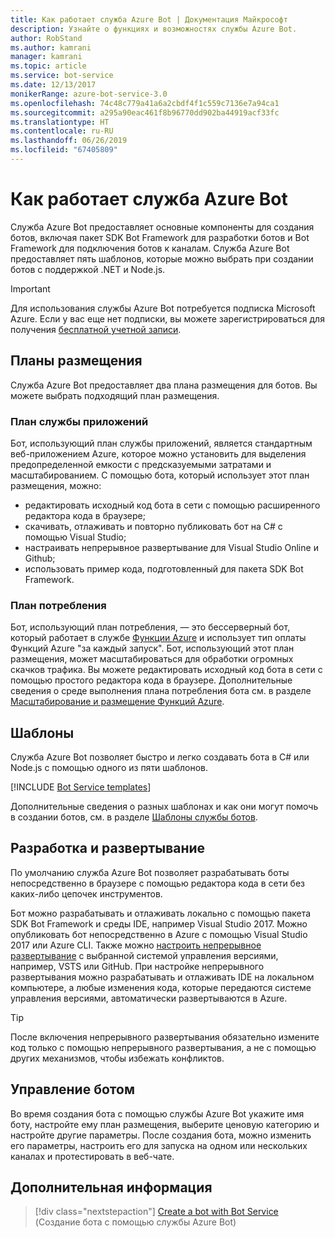 ```yaml
---
title: Как работает служба Azure Bot | Документация Майкрософт
description: Узнайте о функциях и возможностях службы Azure Bot.
author: RobStand
ms.author: kamrani
manager: kamrani
ms.topic: article
ms.service: bot-service
ms.date: 12/13/2017
monikerRange: azure-bot-service-3.0
ms.openlocfilehash: 74c48c779a41a6a2cbdf4f1c559c7136e7a94ca1
ms.sourcegitcommit: a295a90eac461f8b96770dd902ba44919acf33fc
ms.translationtype: HT
ms.contentlocale: ru-RU
ms.lasthandoff: 06/26/2019
ms.locfileid: "67405809"
---
```

# <a name="how-bot-service-works"></a>Как работает служба Azure Bot

Служба Azure Bot предоставляет основные компоненты для создания ботов, включая пакет SDK Bot Framework для разработки ботов и Bot Framework для подключения ботов к каналам. Служба Azure Bot предоставляет пять шаблонов, которые можно выбрать при создании ботов с поддержкой .NET и Node.js.

> [!IMPORTANT]
> Для использования службы Azure Bot потребуется подписка Microsoft Azure. Если у вас еще нет подписки, вы можете зарегистрироваться для получения <a href="https://azure.microsoft.com/free/" target="_blank">бесплатной учетной записи</a>.

## <a name="hosting-plans"></a>Планы размещения
Служба Azure Bot предоставляет два плана размещения для ботов. Вы можете выбрать подходящий план размещения.

### <a name="app-service-plan"></a>План службы приложений

Бот, использующий план службы приложений, является стандартным веб-приложением Azure, которое можно установить для выделения предопределенной емкости с предсказуемыми затратами и масштабированием. С помощью бота, который использует этот план размещения, можно:

* редактировать исходный код бота в сети с помощью расширенного редактора кода в браузере;
* скачивать, отлаживать и повторно публиковать бот на C# с помощью Visual Studio;
* настраивать непрерывное развертывание для Visual Studio Online и Github;
* использовать пример кода, подготовленный для пакета SDK Bot Framework.

### <a name="consumption-plan"></a>План потребления
Бот, использующий план потребления, — это бессерверный бот, который работает в службе <a href="http://go.microsoft.com/fwlink/?linkID=747839" target="_blank">Функции Azure</a> и использует тип оплаты Функций Azure "за каждый запуск". Бот, использующий этот план размещения, может масштабироваться для обработки огромных скачков трафика. Вы можете редактировать исходный код бота в сети с помощью простого редактора кода в браузере. Дополнительные сведения о среде выполнения плана потребления бота см. в разделе <a target='_blank' href='/azure/azure-functions/functions-scale'>Масштабирование и размещение Функций Azure</a>.

## <a name="templates"></a>Шаблоны

Служба Azure Bot позволяет быстро и легко создавать бота в C# или Node.js с помощью одного из пяти шаблонов.

[!INCLUDE [Bot Service templates](~/includes/snippet-abs-templates.md)]

Дополнительные сведения о разных шаблонах и как они могут помочь в создании ботов, см. в разделе [Шаблоны службы ботов](bot-service-concept-templates.md).

## <a name="develop-and-deploy"></a>Разработка и развертывание

По умолчанию служба Azure Bot позволяет разрабатывать боты непосредственно в браузере с помощью редактора кода в сети без каких-либо цепочек инструментов. 

Бот можно разрабатывать и отлаживать локально с помощью пакета SDK Bot Framework и среды IDE, например Visual Studio 2017. Можно опубликовать бот непосредственно в Azure с помощью Visual Studio 2017 или Azure CLI. Также можно [настроить непрерывное развертывание](bot-service-continuous-deployment.md) с выбранной системой управления версиями, например, VSTS или GitHub. При настройке непрерывного развертывания можно разрабатывать и отлаживать IDE на локальном компьютере, а любые изменения кода, которые передаются системе управления версиями, автоматически развертываются в Azure.  

> [!TIP]
> После включения непрерывного развертывания обязательно измените код только с помощью непрерывного развертывания, а не с помощью других механизмов, чтобы избежать конфликтов.

## <a name="manage-your-bot"></a>Управление ботом 

Во время создания бота с помощью службы Azure Bot укажите имя боту, настройте ему план размещения, выберите ценовую категорию и настройте другие параметры. После создания бота, можно изменить его параметры, настроить его для запуска на одном или нескольких каналах и протестировать в веб-чате. 

## <a name="next-steps"></a>Дополнительная информация

> [!div class="nextstepaction"]
> [Create a bot with Bot Service](bot-service-quickstart.md) (Создание бота с помощью службы Azure Bot)